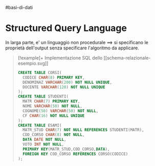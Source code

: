 #basi-di-dati
# Structured Query Language
In larga parte, e' un linguaggio non procedurale $\implies$ si specificano le proprietà dell'output senza specificare l'algoritmo da applicare.

>[!example]+
> Implementazione SQL dello [[schema-relazionale-esempio.svg]]
> ```sql
> CREATE TABLE CORSI(
> 	CODICE CHAR(8) PRIMARY KEY,
> 	DENOMINAZ VARCHAR(200) NOT NULL UNIQUE,
> 	DOCENTE VARCHAR(120) NOT NULL UNIQUE
> );
> CREATE TABLE STUDENTI(
> 	MATR CHAR(7) PRIMARY KEY,
> 	NOME VARCHAR(50) NOT NULL,
> 	COGNOME(50) VARCHAR(50) NOT NULL,
> 	CF CHAR(16) NOT NULL UNIQUE
> );
> CREATE TABLE ESAMI(
>	MATR_STUD CHAR(7) NOT NULL REFERENCES STUDENTI(MATR),
>	COD_CORSO CHAR(8) NOT NULL,
>	DATA DATE NOT NULL,
>	VOTO INT NOT NULL,
>	PRIMARY KEY(MATR_STUD,COD_CORSO,DATA),
>	FOREIGN KEY COD_CORSO REFERENCES CORSO(CODICE)
>);
> ```

